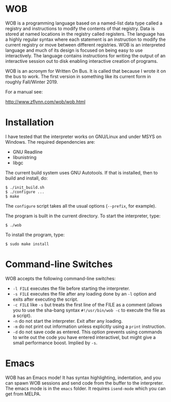 # WOB

WOB is a programming language based on a named-list data type called a registry and instructions to modify the contents of that registry.  Data is stored at named locations in the registry called registers.  The language has a highly regular syntax where each statement is an instruction to modify the current registry or move between different registries. WOB is an interpreted language and much of its design is focused on being easy to use interactively.  The language contains instructions for writing the output of an interactive session out to disk enabling interactive creation of programs.

WOB is an acronym for Written On Bus. It is called that because I wrote it on the bus to work. The first version in something like its current form in roughly Fall/Winter 2019.

For a manual see: 


http://www.zflynn.com/wob/wob.html 


# Installation

I have tested that the interpreter works on GNU/Linux and under MSYS
on Windows. The required dependencies are:

- GNU Readline 
- libunistring
- libgc

The current build system uses GNU Autotools. If that is installed,
then to build and install, do:

```
$ ./init_build.sh
$ ./configure ...
$ make
```

The `configure` script takes all the usual options (`--prefix`, for example).

The program is built in the current directory. To start the interpreter, type:
```
$ ./wob
```

To install the program, type:
```
$ sudo make install
```

# Command-line Switches

WOB accepts the following command-line switches:

- `-l FILE` executes the file before starting the interpreter.
- `-s FILE` executes the file after any loading done by an `-l` option and exits after executing the script.
- `-c FILE` like `-s` but treats the first line of the FILE as a comment (allows you to use the sha-bang syntax `#!/usr/bin/wob -c` to execute the file as a script).
- `-n` do not start the interpreter. Exit after any loading.
- `-m` do not print out information unless explicitly using a `print` instruction.
- `-d` do not save code as entered. This option prevents using commands to write out the code you have entered interactivel, but might give a small performance boost. Implied by `-s`.

# Emacs

WOB has an Emacs mode! It has syntax highlighting, indentation, and you can spawn WOB sessions and send code from the buffer to the interpreter. The emacs mode is in the `emacs` folder. It requires `isend-mode` which you can get from MELPA.




